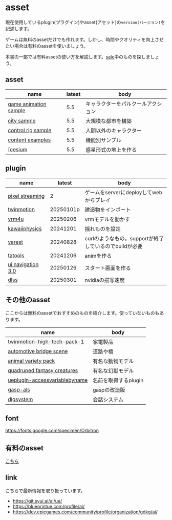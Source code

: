 # asset

現在使用しているplugin(プラグイン)やasset(アセット)の`version(バージョン)`を記述します。

ゲームは無料のassetだけでも作れます。しかし、時間やクオリティを向上させたい場合は有料のassetを使いましょう。

本書の一部では有料assetの使い方を解説します。[sale](https://www.fab.com/ja/channels/unreal-engine?ui_filter_price=1&ui_filter_is_discounted=1&is_discounted=1)中のものを探しましょう。

## asset

|name|latest|body|
|---|---|---|
|[game animation sample](https://dev.epicgames.com/documentation/en-us/unreal-engine/game-animation-sample-project-in-unreal-engine)|5.5|キャラクターをパルクールアクション|
|[city sample](https://www.unrealengine.com/marketplace/ja/product/city-sample)|5.5|大規模な都市を構築|
|[control rig sample](https://www.fab.com/ja/listings/2ce3fe44-9ee6-4fa7-99fc-b9424a402386)|5.5|人間以外のキャラクター|
|[content examples](https://www.fab.com/ja/listings/4d251261-d98c-48e2-baee-8f4e47c67091)|5.5|機能別サンプル|
[[cesium](https://www.fab.com/ja/listings/76c295fe-0dc6-4fd6-8319-e9833be427cd)|5.5|惑星形式の地上を作る|

## plugin

|name|latest|body|
|---|---|---|
|[pixel streaming](https://github.com/EpicGamesExt/PixelStreamingInfrastructure/blob/master/Docs/pixel-streaming-2-migration-guide.md)|2|ゲームをserverにdeployしてwebからプレイ|
|[twinmotion](https://www.twinmotion.com/ja)|20250101p|建造物をインポート|
|[vrm4u](https://github.com/ruyo/VRM4U/releases/tag/20250206)|20250206|vrmモデルを動かす|
|[kawaiiphysics](https://github.com/pafuhana1213/KawaiiPhysics)|20241201|揺れものを設定|
|[varest](https://github.com/ufna/VaRest)|20240828|curlのようなもの。supportが終了しているのでbuildが必要|
|[tatools](https://www.fab.com/ja/listings/a5d3b60d-b886-4564-bf6d-15d46a8d27fe)|20241206|animを作る|
|[ui navigation 3.0](https://www.fab.com/ja/listings/a91f6e67-5c2d-46ef-926d-00a35525579c)|20250126|スタート画面を作る|
|[dlss](https://developer.nvidia.com/rtx/dlss/get-started#ue-version)|20250301|nvidiaの描写速度|

## その他のasset

ここからは無料のassetでおすすめのものを紹介します。使っていないものもあります。

|name|body|
|---|---|
|[twinmotion-high-tech-pack-1](https://www.unrealengine.com/marketplace/ja/product/twinmotion-high-tech-pack-1)|家電製品|
|[automotive bridge scene](https://www.fab.com/ja/listings/a472df9d-9179-4743-8d41-335f9ef55546)|道路や橋|
|[animal variety pack](https://www.fab.com/ja/listings/2dd7964c-a601-4264-a53d-465dcae1644c)|有名な動物モデル|
|[quadruped fantasy creatures](https://www.fab.com/ja/listings/52d686b6-1180-4f26-901f-ce3c69a14767)|有名な幻獣モデル|
|[ueplugin-accessvariablebyname](https://github.com/colory-games/UEPlugin-AccessVariableByName)|名前を取得するplugin|
|[gasp-als](https://github.com/polygonhive/gasp-als)|gaspの改造版|
|[dlgsystem](https://github.com/notyetgames/dlgsystem)|会話システム|

## font

https://fonts.google.com/specimen/Orbitron

## 有料のasset

[こちら](/plan/README.md)

## link 

こちらで最新情報を取り扱っています。

- https://git.syui.ai/ai/ue/
- https://blueprintue.com/profile/ai/
- https://dev.epicgames.com/community/profile/organization/gdkg/ai/
